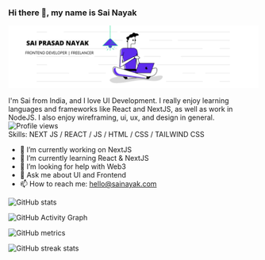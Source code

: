 ### Hi there 👋, my name is Sai Nayak
![I'm a Frontend Developer!](https://github.com/saiprasadnayak6858/saiprasadnayak6858/blob/master/LinkedIn.png)

I'm Sai from India, and I love UI Development. I really enjoy learning languages and frameworks like React and NextJS, as well as work in NodeJS. I also enjoy wireframing, ui, ux, and design in general.
![Profile views](https://gpvc.arturio.dev/saiprasadnayak6858)  
Skills: NEXT JS / REACT / JS / HTML / CSS / TAILWIND CSS

- 🔭 I’m currently working on NextJS 
- 🌱 I’m currently learning React & NextJS 
- 🤔 I’m looking for help with Web3 
- 💬 Ask me about UI and Frontend 
- 📫 How to reach me: hello@sainayak.com 

![GitHub stats](https://github-readme-stats.vercel.app/api?username=saiprasadnayak6858&show_icons=true&count_private=true)  

![GitHub Activity Graph](https://activity-graph.herokuapp.com/graph?username=saiprasadnayak6858)  

![GitHub metrics](https://metrics.lecoq.io/saiprasadnayak6858)  

![GitHub streak stats](https://github-readme-streak-stats.herokuapp.com/?user=saiprasadnayak6858)  


